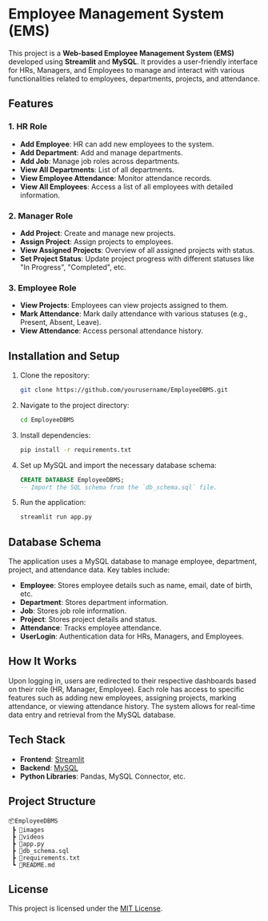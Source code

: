 
# Employee Management System (EMS)

This project is a **Web-based Employee Management System (EMS)** developed using **Streamlit** and **MySQL**. It provides a user-friendly interface for HRs, Managers, and Employees to manage and interact with various functionalities related to employees, departments, projects, and attendance.

## Features

### 1. **HR Role**
- **Add Employee**: HR can add new employees to the system.
- **Add Department**: Add and manage departments.
- **Add Job**: Manage job roles across departments.
- **View All Departments**: List of all departments.
- **View Employee Attendance**: Monitor attendance records.
- **View All Employees**: Access a list of all employees with detailed information.

### 2. **Manager Role**
- **Add Project**: Create and manage new projects.
- **Assign Project**: Assign projects to employees.
- **View Assigned Projects**: Overview of all assigned projects with status.
- **Set Project Status**: Update project progress with different statuses like "In Progress", "Completed", etc.

### 3. **Employee Role**
- **View Projects**: Employees can view projects assigned to them.
- **Mark Attendance**: Mark daily attendance with various statuses (e.g., Present, Absent, Leave).
- **View Attendance**: Access personal attendance history.

## Installation and Setup

1. Clone the repository:
   ```bash
   git clone https://github.com/yourusername/EmployeeDBMS.git
   ```
2. Navigate to the project directory:
   ```bash
   cd EmployeeDBMS
   ```
3. Install dependencies:
   ```bash
   pip install -r requirements.txt
   ```
4. Set up MySQL and import the necessary database schema:
   ```sql
   CREATE DATABASE EmployeeDBMS;
   -- Import the SQL schema from the `db_schema.sql` file.
   ```
5. Run the application:
   ```bash
   streamlit run app.py
   ```

## Database Schema

The application uses a MySQL database to manage employee, department, project, and attendance data. Key tables include:

- **Employee**: Stores employee details such as name, email, date of birth, etc.
- **Department**: Stores department information.
- **Job**: Stores job role information.
- **Project**: Stores project details and status.
- **Attendance**: Tracks employee attendance.
- **UserLogin**: Authentication data for HRs, Managers, and Employees.

## How It Works

Upon logging in, users are redirected to their respective dashboards based on their role (HR, Manager, Employee). Each role has access to specific features such as adding new employees, assigning projects, marking attendance, or viewing attendance history. The system allows for real-time data entry and retrieval from the MySQL database.

## Tech Stack

- **Frontend**: [Streamlit](https://streamlit.io/)
- **Backend**: [MySQL](https://www.mysql.com/)
- **Python Libraries**: Pandas, MySQL Connector, etc.

## Project Structure

```
📦EmployeeDBMS
 ┣ 📂images
 ┣ 📂videos
 ┣ 📜app.py
 ┣ 📜db_schema.sql
 ┣ 📜requirements.txt
 ┗ 📜README.md
```

## License

This project is licensed under the [MIT License](LICENSE).
